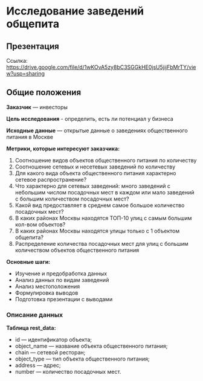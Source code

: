 # Исследование заведений общепита
## Презентация
Ссылка: https://drive.google.com/file/d/1wKOvA5zy8bC3SGGkHE0jsU5jijFbMrTY/view?usp=sharing
## Общие положения
**Заказчик** — инвесторы

**Цель исследования** - определить, есть ли потенциал у бизнеса

**Исходные данные** — открытые данные о заведениях общественного питания в Москве

**Метрики, которые интересуют заказчика:**

1. Соотношение видов объектов общественного питания по количеству
2. Соотношение сетевых и несетевых заведений по количеству
3. Для какого вида объекта общественного питания характерно сетевое распространение?
4. Что характерно для сетевых заведений: много заведений с небольшим числом посадочных мест в каждом или мало заведений с большим количеством посадочных мест?
4. Какой вид предоставляет в среднем самое большое количество посадочных мест?
5. В каких районах Москвы находятся ТОП-10 улиц с самым большим кол-вом объектов?
6. В каких районах Москвы находятся улицы только с 1 объектом общепита?
7. Распределение количества посадочных мест для улиц с большим количеством объектов общественного питания

**Основные шаги:**

- Изучение и предобработка данных
- Анализ данных по видам заведений
- Анализ местоположения
- Формулировка выводов
- Подготовка презентации с выводами
### Описание данных
**Таблица rest_data:**

- id — идентификатор объекта;
- object_name — название объекта общественного питания;
- chain — сетевой ресторан;
- object_type — тип объекта общественного питания;
- address — адрес;
- number — количество посадочных мест.
